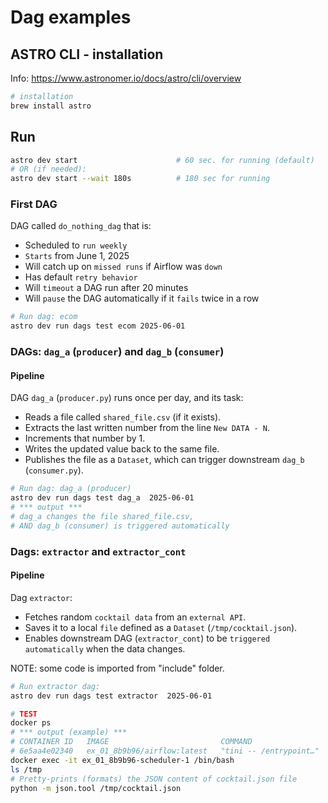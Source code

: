 # Dag examples

## ASTRO CLI - installation

Info: https://www.astronomer.io/docs/astro/cli/overview

```bash
# installation
brew install astro
```

## Run

```bash
astro dev start                      # 60 sec. for running (default)
# OR (if needed):
astro dev start --wait 180s          # 180 sec for running
```

### First DAG

DAG called `do_nothing_dag` that is:
- Scheduled to `run weekly`
- `Starts` from June 1, 2025
- Will catch up on `missed runs` if Airflow was `down`
- Has default `retry behavior`
- Will `timeout` a DAG run after 20 minutes
- Will `pause` the DAG automatically if it `fails` twice in a row

```bash
# Run dag: ecom 
astro dev run dags test ecom 2025-06-01
```

### DAGs: `dag_a` (`producer`) and `dag_b` (`consumer`)

#### Pipeline

DAG `dag_a` (`producer.py`) runs once per day, and its task:
- Reads a file called `shared_file.csv` (if it exists).
- Extracts the last written number from the line `New DATA - N`.
- Increments that number by 1.
- Writes the updated value back to the same file.
- Publishes the file as a `Dataset`, which can trigger downstream `dag_b` (`consumer.py`).

```bash
# Run dag: dag_a (producer)
astro dev run dags test dag_a  2025-06-01
# *** output ***
# dag_a changes the file shared_file.csv, 
# AND dag_b (consumer) is triggered automatically
```

### Dags: `extractor` and `extractor_cont`

#### Pipeline

 Dag `extractor`:

- Fetches random `cocktail data` from an `external API`.
- Saves it to a local `file` defined as a `Dataset` (`/tmp/cocktail.json`).
- Enables downstream DAG (`extractor_cont`) to be `triggered automatically`  when the data changes.

NOTE: some code is imported from "include" folder.

```bash
# Run extractor dag:
astro dev run dags test extractor  2025-06-01

# TEST
docker ps
# *** output (example) ***
# CONTAINER ID   IMAGE                         COMMAND                  CREATED          STATUS          PORTS                      NAMES
# 6e5aa4e02340   ex_01_8b9b96/airflow:latest   "tini -- /entrypoint…"   11 minutes ago   Up 11 minutes                              ex_01_8b9b96-scheduler-1
docker exec -it ex_01_8b9b96-scheduler-1 /bin/bash
ls /tmp
# Pretty-prints (formats) the JSON content of cocktail.json file
python -m json.tool /tmp/cocktail.json
```
